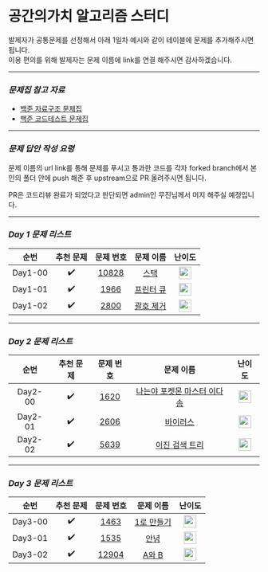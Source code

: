 <!-- prettier-ignore-start -->

# 공간의가치 알고리즘 스터디


발제자가 공통문제를 선정해서 아래 1일차 예시와 같이 테이블에 문제를 추가해주시면 됩니다.<br>
이용 편의를 위해 발제자는 문제 이름에 link를 연결 해주시면 감사하겠습니다.<br>


---

### **_문제집 참고 자료_**

-   [백준 자료구조 문제집](https://www.acmicpc.net/problemset?sort=ac_desc&algo=175)
-   [백준 코드테스트 문제집](https://github.com/tony9402/baekjoon)

---

### **_문제 답안 작성 요령_**<br>

문제 이름의 url link를 통해 문제를 푸시고 통과한 코드를 각자 forked branch에서 본인의 폴더 안에 push 해준 후 upstream으로 PR 올려주시면 됩니다.

PR은 코드리뷰 완료가 되었다고 판단되면 admin인 무진님께서 머지 해주실 예정입니다.

---

### **_Day 1 문제 리스트_**

|  순번   |     추천 문제      |                                 문제 번호                                 |                                  문제 이름                                   |                                       난이도                                       |
| :-----: | :----------------: | :-----------------------------------------------------------------------: | :--------------------------------------------------------------------------: | :--------------------------------------------------------------------------------: |
| Day1-00 | :heavy_check_mark: | <a href="https://www.acmicpc.net/problem/10828" target="_blank">10828</a> |   <a href="https://www.acmicpc.net/problem/10828" target="_blank">스택</a>   | <img height="25px" width="25px" src="https://static.solved.ac/tier_small/7.svg"/>  |
| Day1-01 | :heavy_check_mark: |  <a href="https://www.acmicpc.net/problem/1966" target="_blank">1966</a>  | <a href="https://www.acmicpc.net/problem/1966" target="_blank">프린터 큐</a> | <img height="25px" width="25px" src="https://static.solved.ac/tier_small/8.svg"/>  |
| Day1-02 | :heavy_check_mark: |  <a href="https://www.acmicpc.net/problem/2800" target="_blank">2800</a>  | <a href="https://www.acmicpc.net/problem/2800" target="_blank">괄호 제거</a> | <img height="25px" width="25px" src="https://static.solved.ac/tier_small/11.svg"/> |

---

### **_Day 2 문제 리스트_**

|  순번   |     추천 문제      |                                 문제 번호                                 |                                  문제 이름                                   |                                       난이도                                       |
| :-----: | :----------------: | :-----------------------------------------------------------------------: | :--------------------------------------------------------------------------: | :--------------------------------------------------------------------------------: |
| Day2-00 | :heavy_check_mark: | <a href="https://www.acmicpc.net/problem/1620" target="_blank">1620</a> |   <a href="https://www.acmicpc.net/problem/1620" target="_blank">나는야 포켓몬 마스터 이다솜</a>   | <img height="25px" width="25px" src="https://static.solved.ac/tier_small/7.svg"/>  |
| Day2-01 | :heavy_check_mark: |  <a href="https://www.acmicpc.net/problem/2606" target="_blank">2606</a>  | <a href="https://www.acmicpc.net/problem/2606" target="_blank"> 바이러스</a> | <img height="25px" width="25px" src="https://static.solved.ac/tier_small/8.svg"/> |
| Day2-02 | :heavy_check_mark: |  <a href="https://www.acmicpc.net/problem/5639" target="_blank">5639</a>  | <a href="https://www.acmicpc.net/problem/5639" target="_blank">이진 검색 트리</a> | <img height="25px" width="25px" src="https://static.solved.ac/tier_small/12.svg"/>  |

---

### **_Day 3 문제 리스트_**

|  순번   |     추천 문제      |                                 문제 번호                                 |                                  문제 이름                                   |                                       난이도                                       |
| :-----: | :----------------: | :-----------------------------------------------------------------------: | :--------------------------------------------------------------------------: | :--------------------------------------------------------------------------------: |
| Day3-00 | :heavy_check_mark: | <a href="https://www.acmicpc.net/problem/1463" target="_blank">1463</a> |   <a href="https://www.acmicpc.net/problem/1463" target="_blank">1로 만들기</a>   | <img height="25px" width="25px" src="https://static.solved.ac/tier_small/8.svg"/>  |
| Day3-01 | :heavy_check_mark: |  <a href="https://www.acmicpc.net/problem/1535" target="_blank">1535</a>  | <a href="https://www.acmicpc.net/problem/1535" target="_blank"> 안녕</a> | <img height="25px" width="25px" src="https://static.solved.ac/tier_small/9.svg"/> |
| Day3-02 | :heavy_check_mark: |  <a href="https://www.acmicpc.net/problem/12904" target="_blank">12904</a>  | <a href="https://www.acmicpc.net/problem/12904" target="_blank">A와 B</a> | <img height="25px" width="25px" src="https://static.solved.ac/tier_small/11.svg"/>  |

